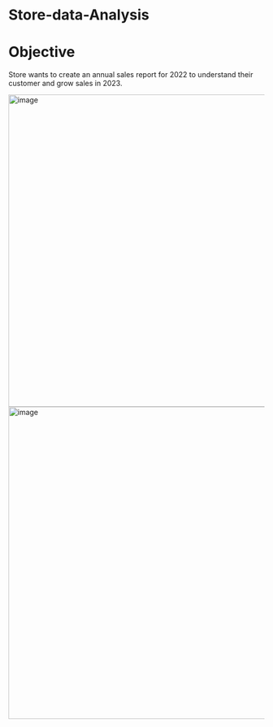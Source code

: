 # Store-data-Analysis

# Objective 
Store wants to create an annual sales report for 2022 to understand their customer and grow sales in 2023.

<img width="615" alt="image" src="https://github.com/user-attachments/assets/f10eb495-4858-4e38-aa4e-7af1ad7544bd">
<img width="615" alt="image" src="https://github.com/user-attachments/assets/87e64034-d101-4d1b-85d7-9814690f85dd">


